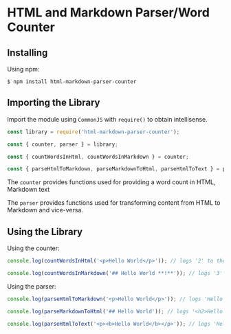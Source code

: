 # HTML and Markdown Parser/Word Counter

## Installing

Using npm:
```
$ npm install html-markdown-parser-counter
```

## Importing the Library

Import the module using `CommonJS` with `require()` to obtain intellisense.

```javascript
const library = require('html-markdown-parser-counter');
```

```javascript
const { counter, parser } = library;

const { countWordsInHtml, countWordsInMarkdown } = counter;

const { parseHtmlToMarkdown, parseMarkdownToHtml, parseHtmlToText } = parser;
```

The `counter` provides functions used for providing a word count in HTML, Markdown text

The `parser` provides functions used for transforming content from HTML to Markdown and vice-versa.

## Using the Library

Using the counter: 
```javascript
console.log(countWordsInHtml('<p>Hello World</p>')); // logs '2' to the console

console.log(countWordsInMarkdown('## Hello World **!**')); // logs '3' to the console
```

Using the parser: 
```javascript
console.log(parseHtmlToMarkdown('<p>Hello World</p>')); // logs 'Hello World' to the console

console.log(parseMarkdownToHtml('## Hello World')); // logs '<h2>Hello World</h2>' to the console

console.log(parseHtmlToText('<p><b>Hello World</b></p>')); // logs 'Hello World' to the console
```